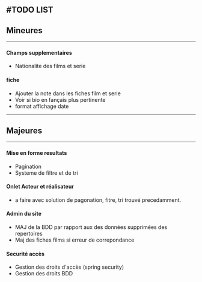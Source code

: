 #TODO LIST
--------------------
## Mineures
------------------------
#### Champs supplementaires
+ Nationalite des films et serie

#### fiche
+ Ajouter la note dans les fiches film et serie
+ Voir si bio en fançais plus pertinente
+ format affichage date

------------------------------------
## Majeures
---------------------------------
#### Mise en forme resultats
+ Pagination
+ Systeme de filtre et de tri

#### Onlet Acteur et réalisateur
+ a faire avec solution de pagonation, fitre, tri trouvé precedamment. 

#### Admin du site
+ MAJ de la BDD par rapport aux des données supprimées des repertoires
+ Maj des fiches films si erreur de correpondance

#### Securité accès
+ Gestion des droits d'accès (spring security)
+ Gestion des droits BDD
